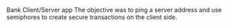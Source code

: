 Bank Client/Server app
The objective was to ping a server address and use semiphores to create secure transactions on the client side. 
